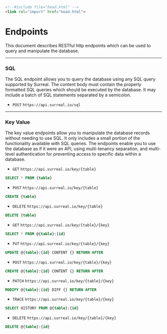 <!--#include file="head.html" -->

```html
<!--#include file="head.html" -->
<link rel="import" href="head.html">
```

# Endpoints

This document describes RESTful http endpoints which can be used to query and manipulate the database.

---

### SQL

The SQL endpoint allows you to query the database using any SQL query supported by Surreal. The content body must contain the properly formatted SQL queries which should be executed by the database. It may include a batch of SQL statements separated by a semicolon.

- `POST` `https://api.surreal.io/sql`

---

### Key Value

The key value endpoints allow you to manipulate the database records without needing to use SQL. It only includes a small portion of the functionality available with SQL queries. The endpoints enable you to use the database as if it were an API, using multi-tenancy separation, and multi-level authentication for preventing access to specific data within a database.

- `GET` `https://api.surreal.io/key/{table}`
```sql
SELECT * FROM {table}
```

- `POST` `https://api.surreal.io/key/{table}`
```sql
CREATE {table}
```

- `DELETE` `https://api.surreal.io/key/{table}`
```sql
DELETE {table}
```

- `GET` `https://api.surreal.io/key/{table}/{key}`
```sql
SELECT * FROM @{table}:{id}
```

- `PUT` `https://api.surreal.io/key/{table}/{key}`
```sql
UPDATE @{table}:{id} CONTENT {} RETURN AFTER
```

- `POST` `https://api.surreal.io/key/{table}/{key}`
```sql
CREATE @{table}:{id} CONTENT {} RETURN AFTER
```

- `PATCH` `https://api.surreal.io/key/{table}/{key}`
```sql
MODIFY @{table}:{id} DIFF {} RETURN AFTER
```

- `TRACE` `https://api.surreal.io/key/{table}/{key}`
```sql
SELECT HISTORY FROM @{table}:{id}
```

- `DELETE` `https://api.surreal.io/key/{table}/{key}`
```sql
DELETE @{table}:{id}
```